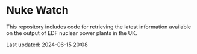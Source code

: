 # Nuke Watch

This repository includes code for retrieving the latest information available on the output of EDF nuclear power plants in the UK.

Last updated: 2024-06-15 20:08